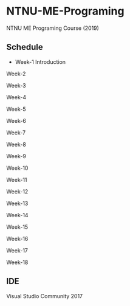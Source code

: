 # NTNU-ME-Programing
NTNU ME Programing Course (2019)

## Schedule
 * Week-1 
   Introduction

Week-2 

Week-3

Week-4

Week-5

Week-6

Week-7

Week-8

Week-9

Week-10

Week-11

Week-12

Week-13

Week-14

Week-15

Week-16

Week-17

Week-18

## IDE
Visual Studio Community 2017
